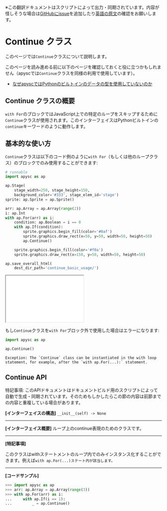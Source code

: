 <span class="inconspicuous-txt">※この翻訳ドキュメントはスクリプトによって出力・同期されています。内容が怪しそうな場合は<a href="https://github.com/simon-ritchie/apysc/issues" target="_blank">GitHubにissue</a>を追加したり[英語の原文](../en/continue.html)の確認をお願いします。</span>

# Continue クラス

このページでは`Continue`クラスについて説明します。

このページを読み進める前に以下のページを確認しておくと役に立つかもしれません（apyscでは`Continue`クラスを同様の利用で使用しています）。

- [なぜapyscではPythonのビルトインのデータの型を使用していないのか](jp_why_apysc_doesnt_use_python_builtin_data_type.md)

## Continue クラスの概要

`with For`のブロックではJavaScript上での特定のループをスキップするために`Continue`クラスが使用されます。このインターフェイスはPythonビルトインの`continue`キーワードのように動作します。

## 基本的な使い方

`Continue`クラスは以下のコード例のように`with For`（もしくは他のループクラス）のブロックでのみ使用することができます:

```py
# runnable
import apysc as ap

ap.Stage(
    stage_width=250, stage_height=150,
    background_color='#333', stage_elem_id='stage')
sprite: ap.Sprite = ap.Sprite()

arr: ap.Array = ap.Array(range(2))
i: ap.Int
with ap.For(arr) as i:
    condition: ap.Boolean = i == 0
    with ap.If(condition):
        sprite.graphics.begin_fill(color='#0af')
        sprite.graphics.draw_rect(x=50, y=50, width=50, height=50)
        ap.Continue()

    sprite.graphics.begin_fill(color='#f0a')
    sprite.graphics.draw_rect(x=150, y=50, width=50, height=50)

ap.save_overall_html(
    dest_dir_path='continue_basic_usage/')
```

<iframe src="static/continue_basic_usage/index.html" width="250" height="150"></iframe>

もし`Continue`クラスを`with For`ブロック外で使用した場合はエラーになります:

```py
import apysc as ap

ap.Continue()
```

```
Exception: The `Continue` class can be instantiated in the with loop statement, for example, after the `with ap.For(...):` statement.
```

## Continue API

<span class="inconspicuous-txt">特記事項: このAPIドキュメントはドキュメントビルド用のスクリプトによって自動で生成・同期されています。そのためもしかしたらこの節の内容は前節までの内容と重複している場合があります。</span>

**[インターフェイスの構造]** `__init__(self) -> None`<hr>

**[インターフェイス概要]** ループ上のcontinue表現のためのクラスです。<hr>

**[特記事項]**

このクラスはwithステートメントのループ内でのみインスタンス化することができます。例えば`with ap.For(...)ステート内が該当します。`<hr>

**[コードサンプル]**

```py
>>> import apysc as ap
>>> arr: ap.Array = ap.Array(range(3))
>>> with ap.For(arr) as i:
...     with ap.If(i == 1):
...         _ = ap.Continue()
```